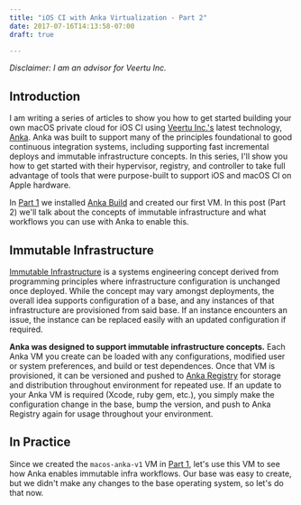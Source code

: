 ```yaml
---
title: "iOS CI with Anka Virtualization - Part 2"
date: 2017-07-16T14:13:58-07:00
draft: true

---
```


_Disclaimer: I am an advisor for Veertu Inc._

## Introduction 
I am writing a series of articles to show you how to get started building your own macOS private cloud for iOS CI using [Veertu Inc.'s](https://veertu.com) latest technology, [Anka](https://veertu.com/anka-technology/). Anka was built to support many of the principles foundational to good continuous integration systems, including supporting fast incremental deploys and immutable infrastructure concepts. In this series, I'll show you how to get started with their hypervisor, registry, and controller to take full advantage of tools that were purpose-built to support iOS and macOS CI on Apple hardware.

In [Part 1]() we installed [Anka Build]() and created our first VM. In this post (Part 2) we'll talk about the concepts of immutable infrastructure and what workflows you can use with Anka to enable this.

## Immutable Infrastructure
[Immutable Infrastructure](https://www.oreilly.com/ideas/an-introduction-to-immutable-infrastructure) is a systems engineering concept derived from programming principles where infrastructure configuration is unchanged once deployed. While the concept may vary amongst deployments, the overall idea supports configuration of a base, and any instances of that infrastructure are provisioned from said base. If an instance encounters an issue, the instance can be replaced easily with an updated configuration if required.

**Anka was designed to support immutable infrastructure concepts.** Each Anka VM you create can be loaded with any configurations, modified user or system preferences, and build or test dependences. Once that VM is provisioned, it can be versioned and pushed to [Anka Registry]() for storage and distribution throughout environment for repeated use. If an update to your Anka VM is required (Xcode, ruby gem, etc.), you simply make the configuration change in the base, bump the version, and push to Anka Registry again for usage throughout your environment. 

## In Practice
Since we created the `macos-anka-v1` VM in [Part 1](), let's use this VM to see how Anka enables immutable infra workflows. Our base was easy to create, but we didn't make any changes to the base operating system, so let's do that now. 
